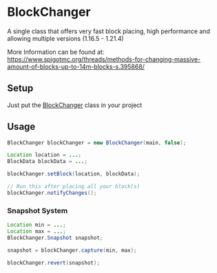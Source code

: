 # BlockChanger
<div align="center">
  
</div>
A single class that offers very fast block placing, high performance and allowing multiple versions (1.16.5 - 1.21.4)
  
More Information can be found at: https://www.spigotmc.org/threads/methods-for-changing-massive-amount-of-blocks-up-to-14m-blocks-s.395868/

## Setup
Just put the [BlockChanger](https://github.com/Devlrxxh/BlockChanger/blob/master/src/main/java/dev/lrxh/nms/blockChanger/BlockChanger.java) class in your project  
## Usage
```java
BlockChanger blockChanger = new BlockChanger(main, false);

Location location = ...;
BlockData blockData = ...;

blockChanger.setBlock(location, blockData);

// Run this after placing all your block(s)
blockChanger.notifyChanges();
``` 
### Snapshot System
```java
Location min = ...;
Location max = ...;
BlockChanger.Snapshot snapshot;

snapshot = blockChanger.capture(min, max);

blockChanger.revert(snapshot);
``` 
